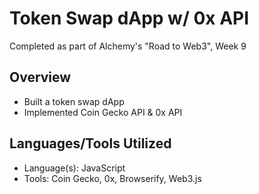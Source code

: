 # Token Swap dApp w/ 0x API
Completed as part of Alchemy's "Road to Web3", Week 9

## Overview 
- Built a token swap dApp
- Implemented Coin Gecko API & 0x API

## Languages/Tools Utilized
- Language(s): JavaScript 
- Tools: Coin Gecko, 0x, Browserify, Web3.js

